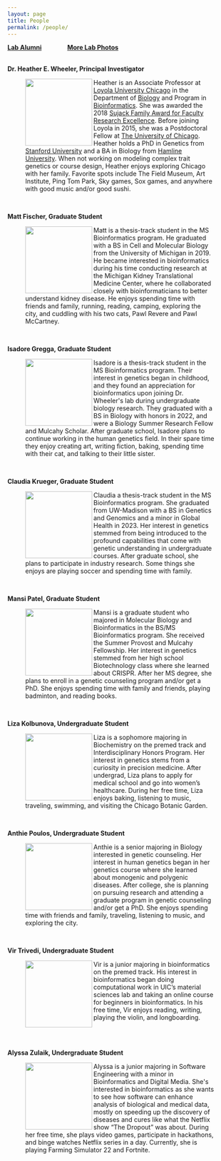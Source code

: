 ```yaml
---
layout: page
title: People
permalink: /people/
---
```

**<a href="{{ site.baseurl }}/alumni">Lab Alumni</a>**
&emsp; &emsp; &emsp;
**<a href="{{ site.baseurl }}/photos">More Lab Photos</a>**
<br>
<br>

**Dr. Heather E. Wheeler, Principal Investigator**


<figure>
    <a href="../images/hew2.jpg">
	<img src="{{ site.baseurl }}/images/hew2.jpg" width="150px" height="150px" align="left"/>
    </a>
<figcaption>
	Heather is an Associate Professor at <a href="http://luc.edu/">Loyola University Chicago</a>  in the Department of <a href="http://luc.edu/biology">Biology</a> and Program in <a href="http://luc.edu/bioinformatics/">Bioinformatics</a>. She was awarded the 2018 <a href="https://www.luc.edu/cas/thesujackawards/">Sujack Family Award for Faculty Research Excellence</a>. Before joining Loyola in 2015, she was a Postdoctoral Fellow at <a href="http://medicine.uchicago.edu/">The University of Chicago</a>. Heather holds a PhD in Genetics from <a href="http://genetics.stanford.edu/">Stanford University</a> and a BA in Biology from <a href="http://www.hamline.edu/cla/biology/">Hamline University</a>. When not working on modeling complex trait genetics or course design, Heather enjoys exploring Chicago with her family. Favorite spots include The Field Museum, Art Institute, Ping Tom Park, Sky games, Sox games, and anywhere with good music and/or good sushi.
</figcaption>
</figure>
<br>

**Matt Fischer, Graduate Student**
<figure>
    <a href="../images/matt.jpg">
        <img src="{{ site.baseurl }}/images/matt.jpg" width="150px" height="150px" align="left"/>
    </a>
<figcaption>
Matt is a thesis-track student in the MS Bioinformatics program. He graduated with a BS in Cell and Molecular Biology from the University of Michigan in 2019. He became interested in bioinformatics during his time conducting research at the Michigan Kidney Translational Medicine Center, where he collaborated closely with bioinformaticians to better understand kidney disease. He enjoys spending time with friends and family, running, reading, camping, exploring the city, and cuddling with his two cats, Pawl Revere and Pawl McCartney.
</figcaption>
</figure>  
<br>

**Isadore Gregga, Graduate Student**
<figure>
    <a href="../images/isadore.jpg">
        <img src="{{ site.baseurl }}/images/isadore.jpg" width="150px" height="150px" align="left"/>
    </a>
<figcaption>
Isadore is a thesis-track student in the MS Bioinformatics program. Their interest in genetics began in childhood, and they found an appreciation for bioinformatics upon joining Dr. Wheeler's lab during undergraduate biology research. They graduated with a BS in Biology with honors in 2022, and were a Biology Summer Research Fellow and Mulcahy Scholar. After graduate school, Isadore plans to continue working in the human genetics field. In their spare time they enjoy creating art, writing fiction, baking, spending time with their cat, and talking to their little sister.
</figcaption>
</figure>  
<br>

**Claudia Krueger, Graduate Student**
<figure>
    <a href="../images/claudia.jpg">
        <img src="{{ site.baseurl }}/images/claudia.jpg" width="150px" height="150px" align="left"/>
    </a>
<figcaption>
Claudia a thesis-track student in the MS Bioinformatics program. She graduated from UW-Madison with a BS in Genetics and Genomics and a minor in Global Health in 2023. Her interest in genetics stemmed from being introduced to the profound capabilities that come with genetic understanding in undergraduate courses. After graduate school, she plans to participate in industry research. Some things she enjoys are playing soccer and spending time with family.
</figcaption>
</figure>  
<br>

**Mansi Patel, Graduate Student**

<figure>
    <a href="../images/mansi.jpg">
        <img src="{{ site.baseurl }}/images/mansi.jpg" width="150px" height="150px" align="left"/>
    </a>
<figcaption>
Mansi is a graduate student who majored in Molecular Biology and Bioinformatics in the BS/MS Bioinformatics program. She received the Summer Provost and Mulcahy Fellowship. Her interest in genetics stemmed from her high school Biotechnology class where she learned about CRISPR. After her MS degree, she plans to enroll in a genetic counseling program and/or get a PhD. She enjoys spending time with family and friends, playing badminton, and reading books.
</figcaption>
</figure>
<br>



**Liza Kolbunova, Undergraduate Student**
<figure>
    <a href="../images/liza.jpg">
        <img src="{{ site.baseurl }}/images/liza.jpg" width="150px" height="150px" align="left"/>
    </a>
<figcaption>
Liza is a sophomore majoring in Biochemistry on the premed track and Interdisciplinary Honors Program. Her interest in genetics stems from a curiosity in precision medicine. After undergrad, Liza plans to apply for medical school and go into women’s healthcare. During her free time, Liza enjoys baking, listening to music, traveling, swimming, and visiting the Chicago Botanic Garden.
</figcaption>
</figure>
<br>


**Anthie Poulos, Undergraduate Student**
<figure>
    <a href="../images/anthie.jpg">
        <img src="{{ site.baseurl }}/images/anthie.jpg" width="150px" height="150px" align="left"/>
    </a>
<figcaption>
Anthie is a senior majoring in Biology interested in genetic counseling. Her interest in human genetics began in her genetics course where she learned about monogenic and polygenic diseases. After college, she is planning on pursuing research and attending a graduate program in genetic counseling and/or get a PhD. She enjoys spending time with friends and family, traveling, listening to music, and exploring the city.
</figcaption>
</figure>
<br>



**Vir Trivedi, Undergraduate Student**

<figure>
    <a href="../images/vir.jpeg">
        <img src="{{ site.baseurl }}/images/vir.jpeg" width="150px" height="150px" align="left"/>
    </a>
<figcaption>
Vir is a junior majoring in bioinformatics on the premed track. His interest in bioinformatics began doing computational work in UIC’s material sciences lab and taking an online course for beginners in bioinformatics. In his free time, Vir enjoys reading, writing, playing the violin, and longboarding.
</figcaption>
</figure>
<br>
<br>

**Alyssa Zulaik, Undergraduate Student**

<figure>
    <a href="../images/alyssa.jpg">
        <img src="{{ site.baseurl }}/images/alyssa.jpg" width="150px" height="150px" align="left"/>
    </a>
<figcaption>
Alyssa is a junior majoring in Software Engineering with a minor in Bioinformatics and Digital Media. She's interested in bioinformatics as she wants to see how software can enhance analysis of biological and medical data, mostly on speeding up the discovery of diseases and cures like what the Netflix show “The Dropout” was about. During her free time, she plays video games, participate in hackathons, and binge watches Netflix series in a day. Currently, she is playing Farming Simulator 22 and Fortnite.
</figcaption>
</figure>
<br>
